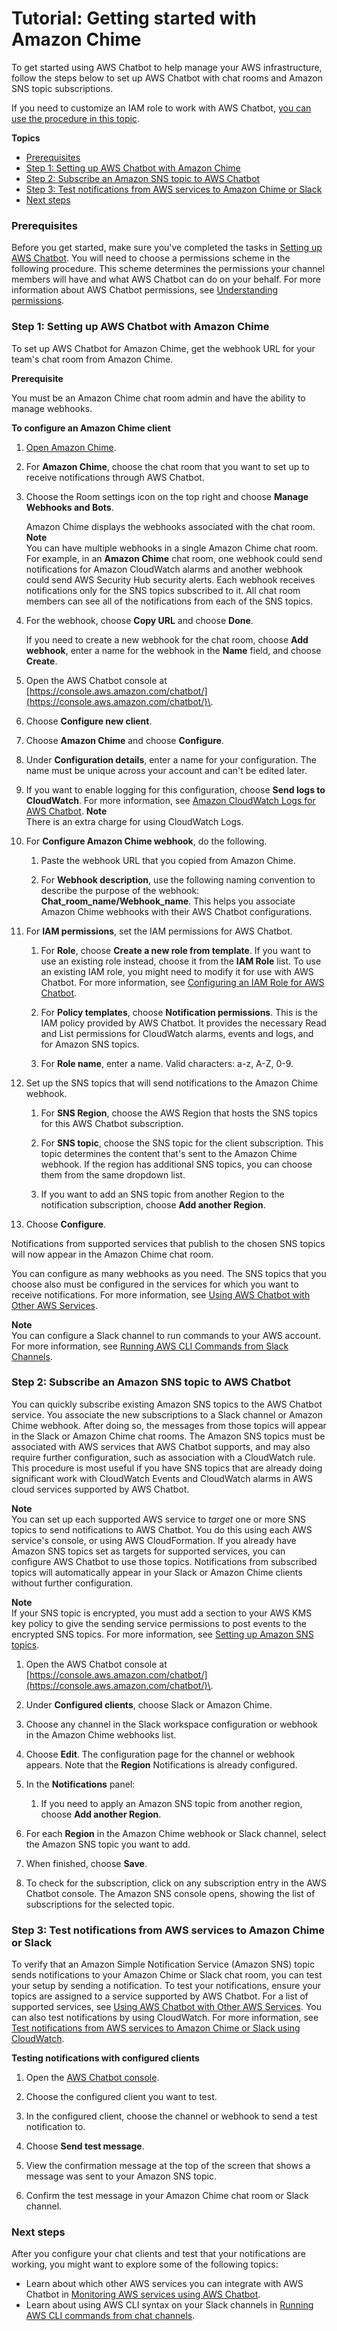 # Tutorial: Getting started with Amazon Chime<a name="chime-setupt"></a>

To get started using AWS Chatbot to help manage your AWS infrastructure, follow the steps below to set up AWS Chatbot with chat rooms and Amazon SNS topic subscriptions\.

If you need to customize an IAM role to work with AWS Chatbot, [you can use the procedure in this topic](understanding-permissions.md#editing-iam-roles-for-chatbot)\.

**Topics**
+ [Prerequisites](#getting-started-prerequisites-chimet)
+ [Step 1: Setting up AWS Chatbot with Amazon Chime](#chime-setst)
+ [Step 2: Subscribe an Amazon SNS topic to AWS Chatbot](#subscribe-sns-topict)
+ [Step 3: Test notifications from AWS services to Amazon Chime or Slack](#test-notificationst)
+ [Next steps](#next-stepst)

### Prerequisites<a name="getting-started-prerequisites-chimet"></a>

Before you get started, make sure you've completed the tasks in [Setting up AWS Chatbot](getting-started.md#setting-up)\. You will need to choose a permissions scheme in the following procedure\. This scheme determines the permissions your channel members will have and what AWS Chatbot can do on your behalf\. For more information about AWS Chatbot permissions, see [Understanding permissions](understanding-permissions.md)\.

### Step 1: Setting up AWS Chatbot with Amazon Chime<a name="chime-setst"></a>

To set up AWS Chatbot for Amazon Chime, get the webhook URL for your team's chat room from Amazon Chime\.

**Prerequisite**

You must be an Amazon Chime chat room admin and have the ability to manage webhooks\.

**To configure an Amazon Chime client**

1. [Open Amazon Chime](http://app.chime.aws/)\.

1. For **Amazon Chime**, choose the chat room that you want to set up to receive notifications through AWS Chatbot\.

1. Choose the Room settings icon on the top right and choose **Manage Webhooks and Bots**\.

   Amazon Chime displays the webhooks associated with the chat room\.
**Note**  
You can have multiple webhooks in a single Amazon Chime chat room\.   
For example, in an **Amazon Chime** chat room, one webhook could send notifications for Amazon CloudWatch alarms and another webhook could send AWS Security Hub security alerts\. Each webhook receives notifications only for the SNS topics subscribed to it\. All chat room members can see all of the notifications from each of the SNS topics\. 

1. For the webhook, choose **Copy URL** and choose **Done**\.

   If you need to create a new webhook for the chat room, choose **Add webhook**, enter a name for the webhook in the **Name** field, and choose **Create**\.

1. Open the AWS Chatbot console at [https://console.aws.amazon.com/chatbot/](https://console.aws.amazon.com/chatbot/)\.

1. Choose **Configure new client**\.

1. Choose **Amazon Chime** and choose **Configure**\.

1. Under **Configuration details**, enter a name for your configuration\. The name must be unique across your account and can't be edited later\.

1. If you want to enable logging for this configuration, choose **Send logs to CloudWatch**\. For more information, see [Amazon CloudWatch Logs for AWS Chatbot](cloudwatch-logs.md)\.
**Note**  
There is an extra charge for using CloudWatch Logs\.

1. For **Configure Amazon Chime webhook**, do the following\.

   1. Paste the webhook URL that you copied from Amazon Chime\.

   1. For **Webhook description**, use the following naming convention to describe the purpose of the webhook: **Chat\_room\_name/Webhook\_name**\. This helps you associate Amazon Chime webhooks with their AWS Chatbot configurations\.

1. For **IAM permissions**, set the IAM permissions for AWS Chatbot\.

   1. For **Role**, choose **Create a new role from template**\. If you want to use an existing role instead, choose it from the **IAM Role** list\. To use an existing IAM role, you might need to modify it for use with AWS Chatbot\. For more information, see [Configuring an IAM Role for AWS Chatbot](understanding-permissions.md#editing-iam-roles-for-chatbot)\.

   1. For **Policy templates**, choose **Notification permissions**\. This is the IAM policy provided by AWS Chatbot\. It provides the necessary Read and List permissions for CloudWatch alarms, events and logs, and for Amazon SNS topics\.

   1. For **Role name**, enter a name\. Valid characters: a\-z, A\-Z, 0\-9\.

1. Set up the SNS topics that will send notifications to the Amazon Chime webhook\.

   1. For **SNS Region**, choose the AWS Region that hosts the SNS topics for this AWS Chatbot subscription\.

   1. For **SNS topic**, choose the SNS topic for the client subscription\. This topic determines the content that's sent to the Amazon Chime webhook\. If the region has additional SNS topics, you can choose them from the same dropdown list\.

   1. If you want to add an SNS topic from another Region to the notification subscription, choose **Add another Region**\. 

1. Choose **Configure**\. 

Notifications from supported services that publish to the chosen SNS topics will now appear in the Amazon Chime chat room\.

You can configure as many webhooks as you need\. The SNS topics that you choose also must be configured in the services for which you want to receive notifications\. For more information, see [Using AWS Chatbot with Other AWS Services](related-services.md)\.

**Note**  
You can configure a Slack channel to run commands to your AWS account\. For more information, see [Running AWS CLI Commands from Slack Channels](chatbot-cli-commands.md)\.

### Step 2: Subscribe an Amazon SNS topic to AWS Chatbot<a name="subscribe-sns-topict"></a>

You can quickly subscribe existing Amazon SNS topics to the AWS Chatbot service\. You associate the new subscriptions to a Slack channel or Amazon Chime webhook\. After doing so, the messages from those topics will appear in the Slack or Amazon Chime chat rooms\. The Amazon SNS topics must be associated with AWS services that AWS Chatbot supports, and may also require further configuration, such as association with a CloudWatch rule\. This procedure is most useful if you have SNS topics that are already doing significant work with CloudWatch Events and CloudWatch alarms in AWS cloud services supported by AWS Chatbot\.

**Note**  
You can set up each supported AWS service to *target* one or more SNS topics to send notifications to AWS Chatbot\. You do this using each AWS service's console, or using AWS CloudFormation\. If you already have Amazon SNS topics set as targets for supported services, you can configure AWS Chatbot to use those topics\. Notifications from subscribed topics will automatically appear in your Slack or Amazon Chime clients without further configuration\. 

**Note**  
If your SNS topic is encrypted, you must add a section to your AWS KMS key policy to give the sending service permissions to post events to the encrypted SNS topics\. For more information, see [Setting up Amazon SNS topics](getting-started.md#chatbot-sns)\.

1. Open the AWS Chatbot console at [https://console.aws.amazon.com/chatbot/](https://console.aws.amazon.com/chatbot/)\.

1. Under **Configured clients**, choose Slack or Amazon Chime\. 

1. Choose any channel in the Slack workspace configuration or webhook in the Amazon Chime webhooks list\.

1. Choose **Edit**\. The configuration page for the channel or webhook appears\. Note that the **Region** Notifications is already configured\.

1. In the **Notifications** panel:

   1. If you need to apply an Amazon SNS topic from another region, choose **Add another Region**\.

1. For each **Region** in the Amazon Chime webhook or Slack channel, select the Amazon SNS topic you want to add\.

1. When finished, choose **Save**\.

1. To check for the subscription, click on any subscription entry in the AWS Chatbot console\. The Amazon SNS console opens, showing the list of subscriptions for the selected topic\.

### Step 3: Test notifications from AWS services to Amazon Chime or Slack<a name="test-notificationst"></a>

To verify that an Amazon Simple Notification Service \(Amazon SNS\) topic sends notifications to your Amazon Chime or Slack chat room, you can test your setup by sending a notification\. To test your notifications, ensure your topics are assigned to a service supported by AWS Chatbot\. For a list of supported services, see [Using AWS Chatbot with Other AWS Services](related-services.md)\. You can also test notifications by using CloudWatch\. For more information, see [Test notifications from AWS services to Amazon Chime or Slack using CloudWatch](test-notifications-cw.md)\.

**Testing notifications with configured clients**

1. Open the [AWS Chatbot console](https://console.aws.amazon.com/chatbot/)\.

1. Choose the configured client you want to test\.

1. In the configured client, choose the channel or webhook to send a test notification to\.

1. Choose **Send test message**\.

1. View the confirmation message at the top of the screen that shows a message was sent to your Amazon SNS topic\.

1. Confirm the test message in your Amazon Chime chat room or Slack channel\.

### Next steps<a name="next-stepst"></a>

After you configure your chat clients and test that your notifications are working, you might want to explore some of the following topics:
+ Learn about which other AWS services you can integrate with AWS Chatbot in [Monitoring AWS services using AWS Chatbot](related-services.md)\.
+ Learn about using AWS CLI syntax on your Slack channels in [Running AWS CLI commands from chat channels](chatbot-cli-commands.md)\.